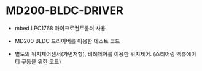 # MD200-BLDC-DRIVER

  - mbed LPC1768 마이크로컨트롤러 사용
  
  - MD200 BLDC 드라이버를 이용한 테스트 코드
  - 별도의 위치제어센서(가변저항), 비례제어를 이용한 위치제어. (스티어링 액츄에이터 구동을 위한 코드)
